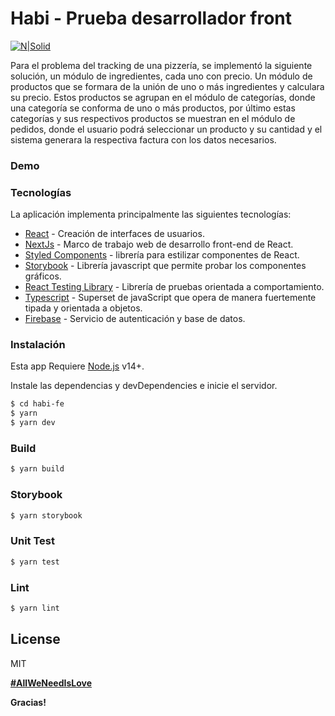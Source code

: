 # Habi - Prueba desarrollador front

[![N|Solid](https://habi.co/cf4fc71ac1bf8e6d786e315cd474a527.svg)](https://nodesource.com/products/nsolid)

Para el problema del tracking de una pizzería, se implementó la siguiente solución, un módulo de ingredientes, cada uno con precio. Un módulo de productos que se formara de la unión de uno o más ingredientes y calculara su precio. Estos productos se agrupan en el módulo de categorías, donde una categoría se conforma de uno o más productos, por último estas categorías y sus respectivos productos se muestran en el módulo de pedidos, donde el usuario podrá seleccionar un producto y su cantidad y el sistema generara la respectiva factura con los datos necesarios.

 


### Demo



### Tecnologías

La aplicación implementa principalmente las siguientes tecnologías:

- [React] - Creación de interfaces de usuarios.
- [NextJs] - Marco de trabajo web de desarrollo front-end de React.
- [Styled Components] - librería para estilizar componentes de React.
- [Storybook] - Librería javascript que permite probar los componentes gráficos.
- [React Testing Library] - Librería de pruebas orientada a comportamiento.
- [Typescript] - Superset de javaScript que opera de manera fuertemente tipada y orientada a objetos.
- [Firebase] - Servicio de autenticación y base de datos.

[react]: https://es.reactjs.org
[nextjs]: https://nextjs.org/
[styled components]: https://styled-components.com/
[storybook]: https://storybook.js.org/
[react testing library]: https://testing-library.com/
[typescript]: https://www.typescriptlang.org/
[Firebase]: https://firebase.google.com/

### Instalación

Esta app Requiere [Node.js](https://nodejs.org/) v14+.

Instale las dependencias y devDependencies e inicie el servidor.

```sh
$ cd habi-fe
$ yarn
$ yarn dev
```

### Build

```sh
$ yarn build
```

### Storybook

```sh
$ yarn storybook
```

### Unit Test

```sh
$ yarn test
```

### Lint

```sh
$ yarn lint
```

## License

MIT

**[#AllWeNeedIsLove]**

**Gracias!**

[#allweneedislove]: https://twitter.com/hashtag/allweneedislove
